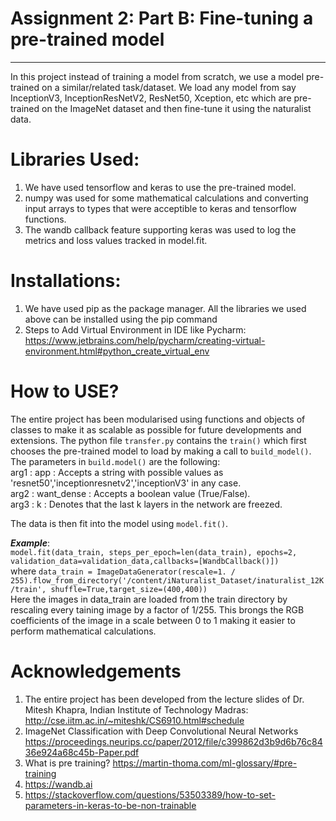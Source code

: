 # Assignment 2: Part B: Fine-tuning a pre-trained model
--------------------------------------------------------
In this project instead of training a model from scratch, we use a model pre-trained on a similar/related task/dataset. We load any model from say InceptionV3, InceptionResNetV2, ResNet50, Xception, etc which are pre-trained on the ImageNet dataset and then fine-tune it using the naturalist data.
# Libraries Used: 
1. We have used tensorflow and keras to use the pre-trained model.
2. numpy was used for some mathematical calculations and converting input arrays to types that were acceptible to keras and tensorflow functions. 
3. The wandb callback feature supporting keras was used to log the metrics and loss values tracked in model.fit.
# Installations: #
1. We have used pip as the package manager. All the libraries we used above can be installed using the pip command
2. Steps to Add Virtual Environment in IDE like Pycharm: https://www.jetbrains.com/help/pycharm/creating-virtual-environment.html#python_create_virtual_env
# How to USE? #
The entire project has been modularised using functions and objects of classes to make it as scalable as possible for future developments and extensions.
The python file `transfer.py` contains the `train()` which first chooses the pre-trained model to load by making a call to `build_model()`. 
The parameters in `build.model()` are the following: <br />
arg1 : app  : Accepts a string with possible values as 'resnet50','inceptionresnetv2','inceptionV3' in any case. <br />
arg2 : want_dense : Accepts a boolean value (True/False).<br />
arg3 : k : Denotes that the last k layers in the network are freezed.

The data is then fit into the model using `model.fit()`. </br>

***Example***:</br> 
```model.fit(data_train, steps_per_epoch=len(data_train), epochs=2, validation_data=validation_data,callbacks=[WandbCallback()])```</br>
where ```data_train = ImageDataGenerator(rescale=1. / 255).flow_from_directory('/content/iNaturalist_Dataset/inaturalist_12K/train', shuffle=True,target_size=(400,400))```
</br>Here the images in data_train are loaded from the train directory by rescaling every taining image by a factor of 1/255. This brongs the RGB coefficients of the image in a scale between 0 to 1 making it easier to perform mathematical calculations. 
# Acknowledgements #
1. The entire project has been developed from the lecture slides of Dr. Mitesh Khapra, Indian Institute of Technology Madras: http://cse.iitm.ac.in/~miteshk/CS6910.html#schedule
2. ImageNet Classification with Deep Convolutional Neural Networks https://proceedings.neurips.cc/paper/2012/file/c399862d3b9d6b76c8436e924a68c45b-Paper.pdf
3. What is pre training? https://martin-thoma.com/ml-glossary/#pre-training
4. https://wandb.ai
5. https://stackoverflow.com/questions/53503389/how-to-set-parameters-in-keras-to-be-non-trainable


